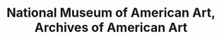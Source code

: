 ---
layout: repo
title: "National Museum of American Art, Archives of American Art"
id: 24578
permalink: repos/24578/
---